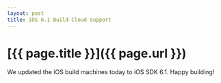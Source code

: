 ```yaml
---
layout: post
title: iOS 6.1 Build Cloud Support
---
```


[{{ page.title }}]({{ page.url }})
==================================

We updated the iOS build machines today to iOS SDK 6.1.  Happy building!